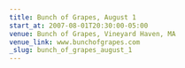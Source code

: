 ```yaml
---
title: Bunch of Grapes, August 1
start_at: 2007-08-01T20:30:00-05:00
venue: Bunch of Grapes, Vineyard Haven, MA
venue_link: www.bunchofgrapes.com
_slug: bunch_of_grapes_august_1
---
```


